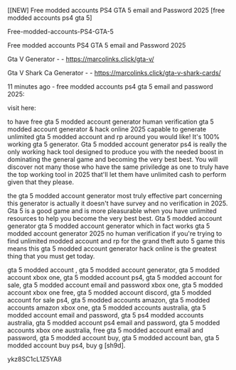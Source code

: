 [[NEW] Free modded accounts PS4 GTA 5 email and Password 2025 [free modded accounts ps4 gta 5]

Free-modded-accounts-PS4-GTA-5

Free modded accounts PS4 GTA 5 email and Password 2025

Gta V Generator - - https://marcolinks.click/gta-v/

Gta V Shark Ca Generator - - https://marcolinks.click/gta-v-shark-cards/

11 minutes ago - free modded accounts ps4 gta 5 email and password 2025:

visit here:

to have free gta 5 modded account generator human verification gta 5 modded account generator & hack online 2025 capable to generate unlimited gta 5 modded account and rp around you would like! It's 100% working gta 5 generator. Gta 5 modded account generator ps4 is really the only working hack tool designed to produce you with the needed boost in dominating the general game and becoming the very best best. You will discover not many those who have the same priviledge as one to truly have the top working tool in 2025 that'll let them have unlimited cash to perform given that they please.

the gta 5 modded account generator most truly effective part concerning this generator is actually it doesn't have survey and no verification in 2025. Gta 5 is a good game and is more pleasurable when you have unlimited resources to help you become the very best best. Gta 5 modded account generator gta 5 modded account generator which in fact works gta 5 modded account generator 2025 no human verification if you're trying to find unlimited modded account and rp for the grand theft auto 5 game this means this gta 5 modded account generator hack online is the greatest thing that you must get today.

gta 5 modded account , gta 5 modded account generator, gta 5 modded account xbox one, gta 5 modded account ps4, gta 5 modded account for sale, gta 5 modded account email and password xbox one, gta 5 modded account xbox one free, gta 5 modded account discord, gta 5 modded account for sale ps4, gta 5 modded accounts amazon, gta 5 modded accounts amazon xbox one, gta 5 modded accounts australia, gta 5 modded account email and password, gta 5 ps4 modded accounts australia, gta 5 modded account ps4 email and password, gta 5 modded accounts xbox one australia, free gta 5 modded account email and password, gta 5 modded account buy, gta 5 modded account ban, gta 5 modded account buy ps4, buy g [sh9d].

ykz8SC1cL1Z5YA8

